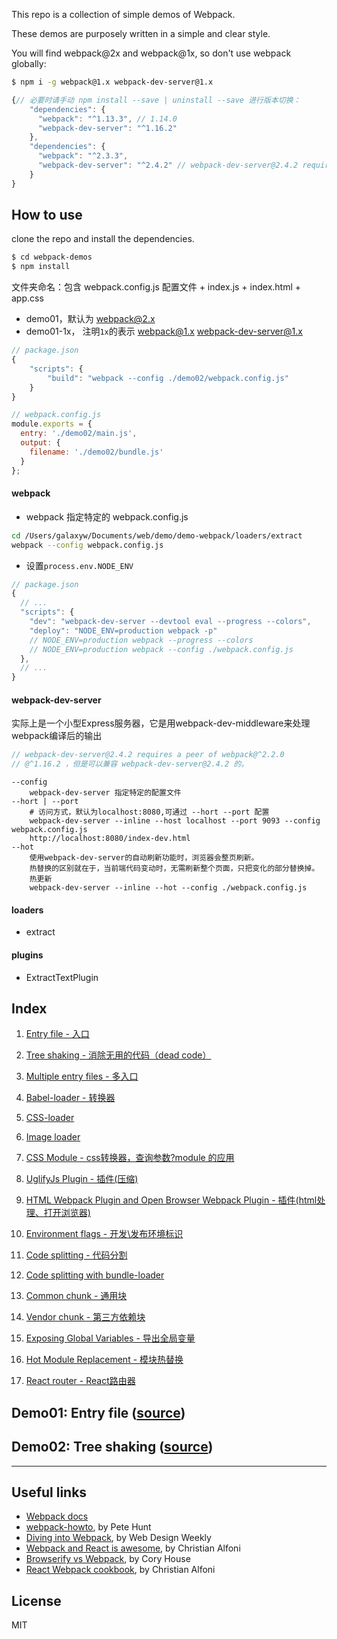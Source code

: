 This repo is a collection of simple demos of Webpack.

These demos are purposely written in a simple and clear style.

You will find webpack@2x and webpack@1x, so don't use webpack globally:
```bash
$ npm i -g webpack@1.x webpack-dev-server@1.x
```

```javascript
{// 必要时请手动 npm install --save | uninstall --save 进行版本切换：
    "dependencies": {
      "webpack": "^1.13.3", // 1.14.0
      "webpack-dev-server": "^1.16.2"
    },
    "dependencies": {
      "webpack": "^2.3.3",
      "webpack-dev-server": "^2.4.2" // webpack-dev-server@2.4.2 requires a peer of webpack@^2.2.0
    }
}
```

## How to use

clone the repo and install the dependencies.
```bash
$ cd webpack-demos
$ npm install
```

文件夹命名：包含 webpack.config.js 配置文件 + index.js + index.html + app.css
- demo01，默认为 webpack@2.x
- demo01-1x， 注明`1x`的表示 webpack@1.x webpack-dev-server@1.x

```javascript
// package.json
{
    "scripts": {
        "build": "webpack --config ./demo02/webpack.config.js"
    }
}
```

```javascript
// webpack.config.js
module.exports = {
  entry: './demo02/main.js',
  output: {
    filename: './demo02/bundle.js'
  }
};
```

#### webpack
- webpack 指定特定的 webpack.config.js

```bash
cd /Users/galaxyw/Documents/web/demo/demo-webpack/loaders/extract
webpack --config webpack.config.js
```

- 设置`process.env.NODE_ENV`

```javascript
// package.json
{
  // ...
  "scripts": {
    "dev": "webpack-dev-server --devtool eval --progress --colors",
    "deploy": "NODE_ENV=production webpack -p"
    // NODE_ENV=production webpack --progress --colors
    // NODE_ENV=production webpack --config ./webpack.config.js
  },
  // ...
}
```

#### webpack-dev-server
实际上是一个小型Express服务器，它是用webpack-dev-middleware来处理webpack编译后的输出

```javascript
// webpack-dev-server@2.4.2 requires a peer of webpack@^2.2.0
// @^1.16.2 ，但是可以兼容 webpack-dev-server@2.4.2 的。
```

```
--config
    webpack-dev-server 指定特定的配置文件
--hort | --port
    # 访问方式，默认为localhost:8080,可通过 --hort --port 配置
    webpack-dev-server --inline --host localhost --port 9093 --config webpack.config.js
    http://localhost:8080/index-dev.html
--hot
    使用webpack-dev-server的自动刷新功能时，浏览器会整页刷新。
    热替换的区别就在于，当前端代码变动时，无需刷新整个页面，只把变化的部分替换掉。
    热更新
    webpack-dev-server --inline --hot --config ./webpack.config.js
```

#### loaders
- extract

#### plugins
- ExtractTextPlugin

## Index

1. [Entry file - 入口](#demo01-entry-file-source)
1. [Tree shaking - 消除无用的代码（dead code）](#demo02-tree-shaking)

1. [Multiple entry files - 多入口](#demo02-multiple-entry-files-source)
1. [Babel-loader - 转换器](#demo03-babel-loader-source)
1. [CSS-loader](#demo04-css-loader-source)
1. [Image loader](#demo05-image-loader-source)
1. [CSS Module - css转换器，查询参数?module 的应用](#demo06-css-module-source)
1. [UglifyJs Plugin - 插件(压缩)](#demo07-uglifyjs-plugin-source)
1. [HTML Webpack Plugin and Open Browser Webpack Plugin - 插件(html处理、打开浏览器)](#demo08-html-webpack-plugin-and-open-browser-webpack-plugin-source)
1. [Environment flags - 开发\发布环境标识](#demo09-environment-flags-source)
1. [Code splitting - 代码分割](#demo10-code-splitting-source)
1. [Code splitting with bundle-loader](#demo11-code-splitting-with-bundle-loader-source)
1. [Common chunk - 通用块](#demo12-common-chunk-source)
1. [Vendor chunk - 第三方依赖块](#demo13-vendor-chunk-source)
1. [Exposing Global Variables - 导出全局变量](#demo14-exposing-global-variables-source)
1. [Hot Module Replacement - 模块热替换](#demo15-hot-module-replacement-source)
1. [React router - React路由器](#demo16-react-router-source)

## Demo01: Entry file ([source](https://github.com/ruanyf/webpack-demos/tree/master/demo01))

## Demo02: Tree shaking ([source](https://github.com/ruanyf/webpack-demos/tree/master/demo02))

***

## Useful links

- [Webpack docs](http://webpack.github.io/docs/)
- [webpack-howto](https://github.com/petehunt/webpack-howto), by Pete Hunt
- [Diving into Webpack](https://web-design-weekly.com/2014/09/24/diving-webpack/), by Web Design Weekly
- [Webpack and React is awesome](http://www.christianalfoni.com/articles/2014_12_13_Webpack-and-react-is-awesome), by Christian Alfoni
- [Browserify vs Webpack](https://medium.com/@housecor/browserify-vs-webpack-b3d7ca08a0a9), by Cory House
- [React Webpack cookbook](https://christianalfoni.github.io/react-webpack-cookbook/index.html), by Christian Alfoni

## License

MIT
